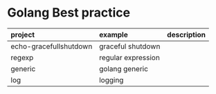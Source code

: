 # Golang Best practice


|project|example|description|
|:---|:---|:---|
|echo-gracefullshutdown|graceful shutdown||
|regexp| regular expression||
|generic| golang generic||
|log| logging||